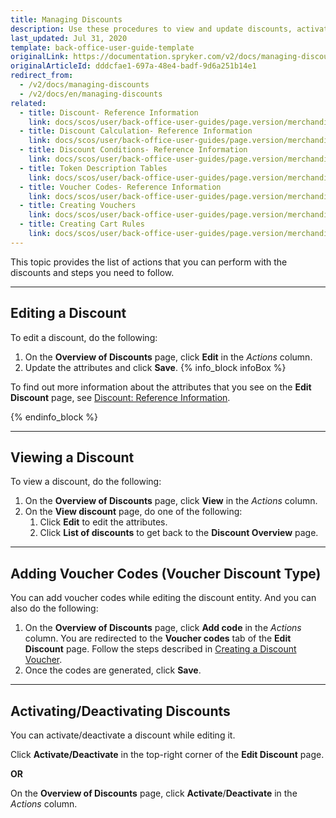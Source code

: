 ```yaml
---
title: Managing Discounts
description: Use these procedures to view and update discounts, activate/deactivate discounts, and add voucher codes in the Back Office.
last_updated: Jul 31, 2020
template: back-office-user-guide-template
originalLink: https://documentation.spryker.com/v2/docs/managing-discounts
originalArticleId: dddcfae1-697a-48e4-badf-9d6a251b14e1
redirect_from:
  - /v2/docs/managing-discounts
  - /v2/docs/en/managing-discounts
related:
  - title: Discount- Reference Information
    link: docs/scos/user/back-office-user-guides/page.version/merchandising/discount/references/discount-reference-information.html
  - title: Discount Calculation- Reference Information
    link: docs/scos/user/back-office-user-guides/page.version/merchandising/discount/references/discount-calculation-reference-information.html
  - title: Discount Conditions- Reference Information
    link: docs/scos/user/back-office-user-guides/page.version/merchandising/discount/references/discount-conditions-reference-information.html
  - title: Token Description Tables
    link: docs/scos/user/back-office-user-guides/page.version/merchandising/discount/references/token-description-tables.html
  - title: Voucher Codes- Reference Information
    link: docs/scos/user/back-office-user-guides/page.version/merchandising/discount/references/voucher-codes-reference-information.html
  - title: Creating Vouchers
    link: docs/scos/user/back-office-user-guides/page.version/merchandising/discount/creating-vouchers.html
  - title: Creating Cart Rules
    link: docs/scos/user/back-office-user-guides/page.version/merchandising/discount/creating-cart-rules.html
---
```


This topic provides the list of actions that you can perform with the discounts and steps you need to follow.

***

## Editing a Discount

To edit a discount, do the following:
1. On the **Overview of Discounts** page, click **Edit** in the _Actions_ column.
2. Update the attributes and click **Save**.
  {% info_block infoBox %}
  
  To find out more information about the attributes that you see on the **Edit Discount** page, see [Discount: Reference Information](/docs/scos/user/back-office-user-guides/{{page.version}}/merchandising/discount/references/discount-reference-information.html).
  
  {% endinfo_block %}

***

## Viewing a Discount

To view a discount, do the following:
1. On the **Overview of Discounts** page, click **View** in the _Actions_ column.
2. On the **View discount** page, do one of the following:
   1. Click **Edit** to edit the attributes.
   2. Click **List of discounts** to get back to the **Discount Overview** page.

***

## Adding Voucher Codes (Voucher Discount Type)

You can add voucher codes while editing the discount entity.
And you can also do the following:
1. On the **Overview of Discounts** page, click **Add code** in the _Actions_ column.
  You are redirected to the **Voucher codes** tab of the **Edit Discount** page.
  Follow the steps described in [Creating a Discount Voucher](/docs/pbc/all/discount-management/{{page.version/manage-in-the-back-office/create-discounts.html").
2. Once the codes are generated, click **Save**.
***

## Activating/Deactivating Discounts

You can activate/deactivate a discount while editing it. 

Click **Activate/Deactivate** in the top-right corner of the **Edit Discount** page.

**OR**

On the **Overview of Discounts** page, click **Activate**/**Deactivate** in the _Actions_ column.
